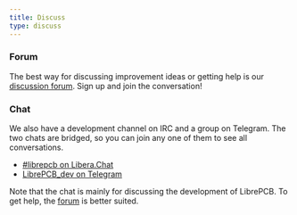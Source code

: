 ```yaml
---
title: Discuss
type: discuss
---
```


### Forum

The best way for discussing improvement ideas or getting help is our
[discussion forum](https://librepcb.discourse.group/). Sign up and join the
conversation!

### Chat

We also have a development channel on IRC and a group on Telegram. The two
chats are bridged, so you can join any one of them to see all conversations.

* [#librepcb on Libera.Chat](https://web.libera.chat?channels=#librepcb)
* [LibrePCB_dev on Telegram](https://telegram.me/LibrePCB_dev)

Note that the chat is mainly for discussing the development of LibrePCB. To get
help, the [forum](https://librepcb.discourse.group/) is better suited.
